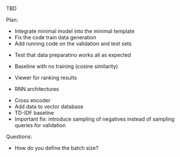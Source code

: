 TBD

Plan:
+ Integrate minimal model into the minimal template
+ Fix the code train data generation
+ Add running code on the validation and test sets
- Test that data preparatino works all as expected
+ Baseline with no training (cosine similarity)
- Viewer for ranking results
+ RNN architectures
- Cross encoder
- Add data to vector database
- TD-IDF baseline
- Important fix: introduce sampling of negatives instead of sampling queries for validation

Questions:
- How do you define the batch size?
